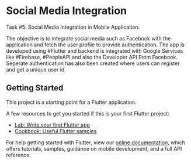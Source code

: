 # Social Media Integration

Task #5: Social Media Integration in Mobile Application.


The objective is to integrate social media such as Facebook with the application and fetch the user profile to provide authentication. The app is developed using #Flutter and backend is integrated with Google Services like #Firebase, #PeopleAPI and also the Developer API From Facebook. Seperate authentication has also been created where users can register and get a unique user id. 




## Getting Started

This project is a starting point for a Flutter application.

A few resources to get you started if this is your first Flutter project:

- [Lab: Write your first Flutter app](https://flutter.dev/docs/get-started/codelab)
- [Cookbook: Useful Flutter samples](https://flutter.dev/docs/cookbook)

For help getting started with Flutter, view our
[online documentation](https://flutter.dev/docs), which offers tutorials,
samples, guidance on mobile development, and a full API reference.
